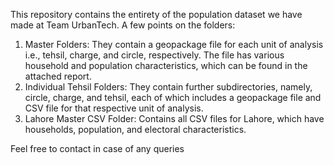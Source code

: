 This repository contains the entirety of the population dataset we have made at Team UrbanTech. A few points on the folders:
1. Master Folders: They contain a geopackage file for each unit of analysis i.e., tehsil, charge, and circle, respectively. The file has various household and population characteristics, which can be found in the attached report.
2. Individual Tehsil Folders: They contain further subdirectories, namely, circle, charge, and tehsil, each of which includes a geopackage file and CSV file
for that respective unit of analysis.
3. Lahore Master CSV Folder: Contains all CSV files for Lahore, which have households, population, and electoral characteristics.

Feel free to contact in case of any queries
